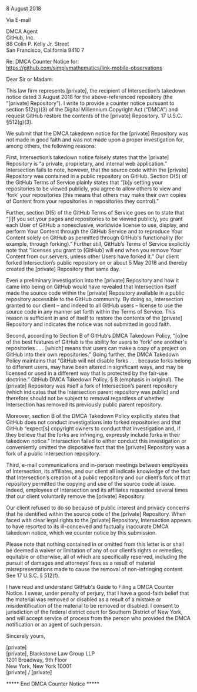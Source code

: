 8 August 2018

Via E-mail

DMCA Agent  
GitHub, Inc.  
88 Colin P. Kelly Jr. Street  
San Francisco, California 9410  7

Re: DMCA Counter Notice for:  
https://github.com/simplymathematics/link-mobile-observations

Dear Sir or Madam:

This law firm represents [private], the recipient of Intersection’s takedown notice dated 3 August 2018 for the above-referenced repository (the “[private] Repository”). I write to provide a counter notice pursuant to section 512(g)(3) of the Digital Millennium Copyright Act (“DMCA”) and request GitHub restore the contents of the [private] Repository. 17 U.S.C. §512(g)(3).

We submit that the DMCA takedown notice for the [private] Repository was not made in good faith and was not made upon a proper investigation for, among others, the following reasons:

First, Intersection’s takedown notice falsely states that the [private] Repository is “a private, proprietary, and internal web application.” Intersection fails to note, however, that the source code within the [private] Repository was contained in a public repository on GitHub. Section D(5) of the GitHub Terms of Service plainly states that “[b]y setting your repositories to be viewed publicly, you agree to allow others to view and ‘fork’ your repositories (this means that others may make their own copies of Content from your repositories in repositories they control).”

Further, section D(5) of the GitHub Terms of Service goes on to state that “[i]f you set your pages and repositories to be viewed publicly, you grant each User of GitHub a nonexclusive, worldwide license to use, display, and perform Your Content through the GitHub Service and to reproduce Your Content solely on GitHub as permitted through GitHub's functionality (for example, through forking).” Further still, GitHub’s Terms of Service explicitly note that “licenses you grant to [GitHub] will end when you remove Your Content from our servers, unless other Users have forked it.” Our client forked Intersection’s public repository on or about 5 May 2018 and thereby created the [private] Repository that same day.

Even a preliminary investigation into the [private] Repository and how it came into being on GitHub would have revealed that Intersection itself made the source code within the [private] Repository available in a public repository accessible to the GitHub community. By doing so, Intersection granted to our client – and indeed to all GitHub users – license to use the source code in any manner set forth within the Terms of Service. This reason is sufficient in and of itself to restore the contents of the [private] Repository and indicates the notice was not submitted in good faith.

Second, according to Section B of GitHub’s DMCA Takedown Policy, “[o]ne of the best features of GitHub is the ability for users to ‘fork’ one another's repositories . . . [which] means that users can make a copy of a project on GitHub into their own repositories.” Going further, the DMCA Takedown Policy maintains that “GitHub will not disable forks . . . because forks belong to different users, may have been altered in significant ways, and may be licensed or used in a different way that is protected by the fair-use doctrine.” GitHub DMCA Takedown Policy, § B (emphasis in original). The [private] Repository was itself a fork of Intersection’s parent repository (which indicates that the Intersection parent repository was public) and therefore should not be subject to removal regardless of whether Intersection has removed its previously public parent repository.

Moreover, section B of the DMCA Takedown Policy explicitly states that GitHub does not conduct investigations into forked repositories and that GitHub “expect[s] copyright owners to conduct that investigation and, if they believe that the forks are infringing, expressly include forks in their takedown notice.” Intersection failed to either conduct this investigation or conveniently omitted the dispositive fact that the [private] Repository was a fork of a public Intersection repository.

Third, e-mail communications and in-person meetings between employees of Intersection, its affiliates, and our client all indicate knowledge of the fact that Intersection’s creation of a public repository and our client’s fork of that repository permitted the copying and use of the source code at issue. Indeed, employees of Intersection and its affiliates requested several times that our client voluntarily remove the [private] Repository.

Our client refused to do so because of public interest and privacy concerns that he identified within the source code of the [private] Repository. When faced with clear legal rights to the [private] Repository, Intersection appears to have resorted to its ill-conceived and factually inaccurate DMCA takedown notice, which we counter notice by this submission.

Please note that nothing contained in or omitted from this letter is or shall be deemed a waiver or limitation of any of our client’s rights or remedies, equitable or otherwise, all of which are specifically reserved, including the pursuit of damages and attorneys’ fees as a result of material misrepresentations made to cause the removal of non-infringing content. See 17 U.S.C. § 512(f).

I have read and understand GitHub's Guide to Filing a DMCA Counter Notice. I swear, under penalty of perjury, that I have a good-faith belief that the material was removed or disabled as a result of a mistake or misidentification of the material to be removed or disabled. I consent to jurisdiction of the federal district court for Southern District of New York, and will accept service of process from the person who provided the DMCA notification or an agent of such person.

Sincerely yours,

[private]  
[private], Blackstone Law Group LLP  
1201 Broadway, 9th Floor  
New York, New York 10001  
[private] / [private]

***** End DMCA Counter Notice *****
